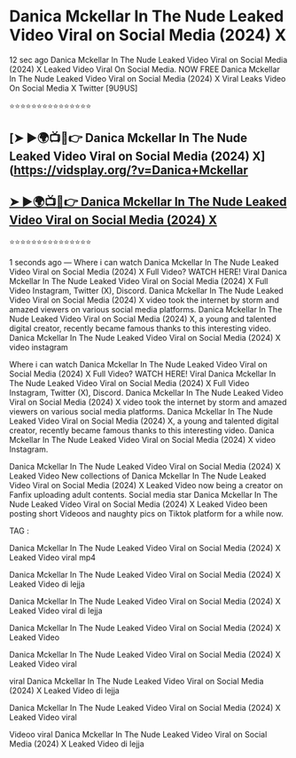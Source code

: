 ﻿# Danica Mckellar In The Nude Leaked Video Viral on Social Media (2024) X



12 sec ago Danica Mckellar In The Nude Leaked Video Viral on Social Media (2024) X Leaked Video Viral On Social Media. NOW FREE Danica Mckellar In The Nude Leaked Video Viral on Social Media (2024) X Viral Leaks Video On Social Media X Twitter [9U9US]

⭐⭐⭐⭐⭐⭐⭐⭐⭐⭐⭐⭐⭐⭐⭐

## [➤ ►🌍📺📱👉 Danica Mckellar In The Nude Leaked Video Viral on Social Media (2024) X](https://vidsplay.org/?v=Danica+Mckellar

## [➤ ►🌍📺📱👉 Danica Mckellar In The Nude Leaked Video Viral on Social Media (2024) X](https://vidsplay.org/?v=Danica+Mckellar)


⭐⭐⭐⭐⭐⭐⭐⭐⭐⭐⭐⭐⭐⭐⭐



1 seconds ago — Where i can watch Danica Mckellar In The Nude Leaked Video Viral on Social Media (2024) X Full Video? WATCH HERE! Viral Danica Mckellar In The Nude Leaked Video Viral on Social Media (2024) X Full Video Instagram, Twitter (X), Discord. Danica Mckellar In The Nude Leaked Video Viral on Social Media (2024) X video took the internet by storm and amazed viewers on various social media platforms. Danica Mckellar In The Nude Leaked Video Viral on Social Media (2024) X, a young and talented digital creator, recently became famous thanks to this interesting video. Danica Mckellar In The Nude Leaked Video Viral on Social Media (2024) X video instagram

Where i can watch Danica Mckellar In The Nude Leaked Video Viral on Social Media (2024) X Full Video? WATCH HERE! Viral Danica Mckellar In The Nude Leaked Video Viral on Social Media (2024) X Full Video Instagram, Twitter (X), Discord. Danica Mckellar In The Nude Leaked Video Viral on Social Media (2024) X video took the internet by storm and amazed viewers on various social media platforms. Danica Mckellar In The Nude Leaked Video Viral on Social Media (2024) X, a young and talented digital creator, recently became famous thanks to this interesting video. Danica Mckellar In The Nude Leaked Video Viral on Social Media (2024) X video Instagram.

Danica Mckellar In The Nude Leaked Video Viral on Social Media (2024) X Leaked Video New collections of Danica Mckellar In The Nude Leaked Video Viral on Social Media (2024) X Leaked Video now being a creator on Fanfix uploading adult contents. Social media star Danica Mckellar In The Nude Leaked Video Viral on Social Media (2024) X Leaked Video been posting short Videoos and naughty pics on Tiktok platform for a while now.

TAG :

 

Danica Mckellar In The Nude Leaked Video Viral on Social Media (2024) X Leaked Video viral mp4

 

Danica Mckellar In The Nude Leaked Video Viral on Social Media (2024) X Leaked Video di lejja

 

Danica Mckellar In The Nude Leaked Video Viral on Social Media (2024) X Leaked Video viral di lejja

 

Danica Mckellar In The Nude Leaked Video Viral on Social Media (2024) X Leaked Video

 

Danica Mckellar In The Nude Leaked Video Viral on Social Media (2024) X Leaked Video viral

 

viral Danica Mckellar In The Nude Leaked Video Viral on Social Media (2024) X Leaked Video di lejja

 

Danica Mckellar In The Nude Leaked Video Viral on Social Media (2024) X Leaked Video viral

 

Videoo viral Danica Mckellar In The Nude Leaked Video Viral on Social Media (2024) X Leaked Video di lejja